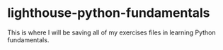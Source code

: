 # lighthouse-python-fundamentals

This is where I will be saving all of my exercises files in learning Python fundamentals.
